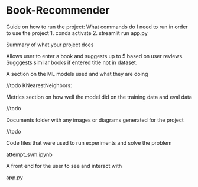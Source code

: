 # Book-Recommender
Guide on how to run the project: What commands do I need to run in order to use the project
    1. conda activate <env>
    2. streamlit run app.py

Summary of what your project does

Allows user to enter a book and suggests up to 5 based on user reviews. Sugggests similar books if entered title not in dataset.

A section on the ML models used and what they are doing

//todo
KNearestNeighbors:

Metrics section on how well the model did on the training data and eval data

//todo

Documents folder with any images or diagrams generated for the project

//todo

Code files that were used to run experiments and solve the problem

attempt_svm.ipynb

A front end for the user to see and interact with

app.py